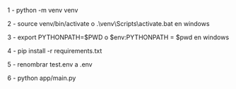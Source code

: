 
1 - python -m venv venv    

2 - source venv/bin/activate o  .\venv\Scripts\activate.bat en windows

3 - export PYTHONPATH=$PWD o $env:PYTHONPATH = $pwd en windows

4 - pip install -r requirements.txt

5 - renombrar test.env a .env

6 - python app/main.py

